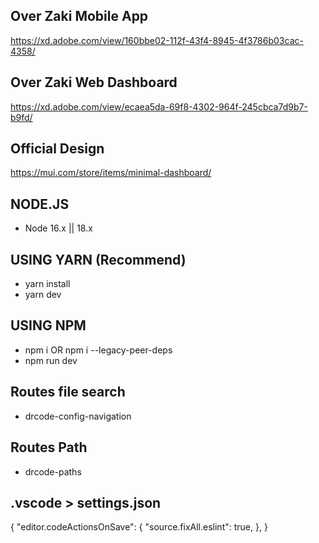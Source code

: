 ## Over Zaki Mobile App
https://xd.adobe.com/view/160bbe02-112f-43f4-8945-4f3786b03cac-4358/
## Over Zaki Web Dashboard
https://xd.adobe.com/view/ecaea5da-69f8-4302-964f-245cbca7d9b7-b9fd/

## Official Design
https://mui.com/store/items/minimal-dashboard/


## NODE.JS

- Node 16.x || 18.x

## USING YARN (Recommend)

- yarn install
- yarn dev

## USING NPM

- npm i OR npm i --legacy-peer-deps
- npm run dev

## Routes file search
- drcode-config-navigation

## Routes Path
- drcode-paths



## .vscode > settings.json

{
  "editor.codeActionsOnSave": {
    "source.fixAll.eslint": true,
  },
}



